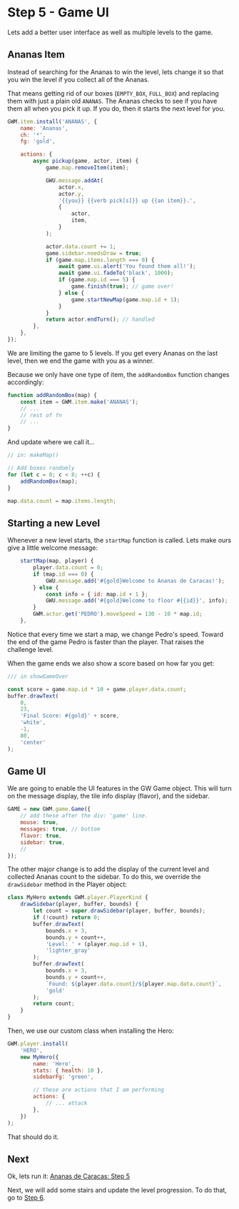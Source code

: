 # Step 5 - Game UI

Lets add a better user interface as well as multiple levels to the game.

## Ananas Item

Instead of searching for the Ananas to win the level, lets change it so that you win the level if you collect all of the Ananas.

That means getting rid of our boxes (`EMPTY_BOX`, `FULL_BOX`) and replacing them with just a plain old `ANANAS`. The Ananas checks to see if you have them all when you pick it up. If you do, then it starts the next level for you.

```js
GWM.item.install('ANANAS', {
    name: 'Ananas',
    ch: '*',
    fg: 'gold',

    actions: {
        async pickup(game, actor, item) {
            game.map.removeItem(item);

            GWU.message.addAt(
                actor.x,
                actor.y,
                '{{you}} {{verb pick[s]}} up {{an item}}.',
                {
                    actor,
                    item,
                }
            );

            actor.data.count += 1;
            game.sidebar.needsDraw = true;
            if (game.map.items.length === 0) {
                await game.ui.alert('You found them all!');
                await game.ui.fadeTo('black', 1000);
                if (game.map.id === 5) {
                    game.finish(true); // game over!
                } else {
                    game.startNewMap(game.map.id + 1);
                }
            }
            return actor.endTurn(); // handled
        },
    },
});
```

We are limiting the game to 5 levels. If you get every Ananas on the last level, then we end the game with you as a winner.

Because we only have one type of item, the `addRandomBox` function changes accordingly:

```js
function addRandomBox(map) {
    const item = GWM.item.make('ANANAS');
    // ...
    // rest of fn
    // ...
}
```

And update where we call it...

```js
// in: makeMap()

// Add boxes randomly
for (let c = 0; c < 8; ++c) {
    addRandomBox(map);
}

map.data.count = map.items.length;
```

## Starting a new Level

Whenever a new level starts, the `startMap` function is called. Lets make ours give a little welcome message:

```js
    startMap(map, player) {
        player.data.count = 0;
        if (map.id === 0) {
            GWU.message.add('#{gold}Welcome to Ananas de Caracas!');
        } else {
            const info = { id: map.id + 1 };
            GWU.message.add('#{gold}Welcome to floor #{{id}}', info);
        }
        GWM.actor.get('PEDRO').moveSpeed = 130 - 10 * map.id;
    },
```

Notice that every time we start a map, we change Pedro's speed. Toward the end of the game Pedro is faster than the player. That raises the challenge level.

When the game ends we also show a score based on how far you get:

```js
/// in showGameOver

const score = game.map.id * 10 + game.player.data.count;
buffer.drawText(
    0,
    23,
    'Final Score: #{gold}' + score,
    'white',
    -1,
    80,
    'center'
);
```

## Game UI

We are going to enable the UI features in the GW Game object. This will turn on the message display, the tile info display (flavor), and the sidebar.

```js
GAME = new GWM.game.Game({
    // add these after the div: 'game' line.
    mouse: true,
    messages: true, // bottom
    flavor: true,
    sidebar: true,
    //
});
```

The other major change is to add the display of the current level and collected Ananas count to the sidebar. To do this, we override the `drawSidebar` method in the Player object:

```js
class MyHero extends GWM.player.PlayerKind {
    drawSidebar(player, buffer, bounds) {
        let count = super.drawSidebar(player, buffer, bounds);
        if (!count) return 0;
        buffer.drawText(
            bounds.x + 3,
            bounds.y + count++,
            'Level: ' + (player.map.id + 1),
            'lighter_gray'
        );
        buffer.drawText(
            bounds.x + 3,
            bounds.y + count++,
            `Found: ${player.data.count}/${player.map.data.count}`,
            'gold'
        );
        return count;
    }
}
```

Then, we use our custom class when installing the Hero:

```js
GWM.player.install(
    'HERO',
    new MyHero({
        name: 'Hero',
        stats: { health: 10 },
        sidebarFg: 'green',

        // these are actions that I am performing
        actions: {
            // ... attack
        },
    })
);
```

That should do it.

## Next

Ok, lets run it: [Ananas de Caracas: Step 5](tutorial/step05)

Next, we will add some stairs and update the level progression. To do that, go to [Step 6](#tutorial/step06).
